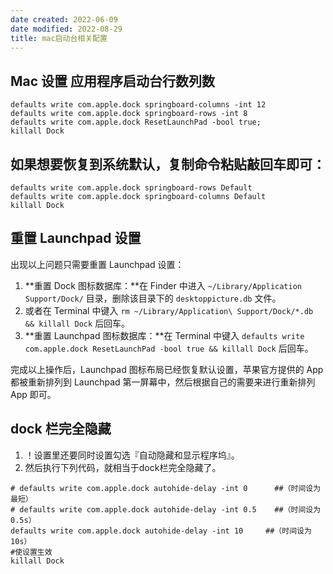 ```yaml
---
date created: 2022-06-09
date modified: 2022-08-29
title: mac启动台相关配置
---
```


## Mac 设置 应用程序启动台行数列数

```
defaults write com.apple.dock springboard-columns -int 12
defaults write com.apple.dock springboard-rows -int 8
defaults write com.apple.dock ResetLaunchPad -bool true;
killall Dock
```

## 如果想要恢复到系统默认，复制命令粘贴敲回车即可：

```
defaults write com.apple.dock springboard-rows Default
defaults write com.apple.dock springboard-columns Default
killall Dock
```

## 重置 Launchpad 设置

出现以上问题只需要重置 Launchpad 设置：

1. **重置 Dock 图标数据库：**在 Finder 中进入 `~/Library/Application Support/Dock/` 目录，删除该目录下的 `desktoppicture.db` 文件。
2. 或者在 Terminal 中键入 `rm ~/Library/Application\ Support/Dock/*.db && killall Dock` 后回车。
3. **重置 Launchpad 图标数据库：**在 Terminal 中键入 `defaults write com.apple.dock ResetLaunchPad -bool true && killall Dock` 后回车。

完成以上操作后，Launchpad 图标布局已经恢复默认设置，苹果官方提供的 App 都被重新排列到 Launchpad 第一屏幕中，然后根据自己的需要来进行重新排列 App 即可。

## dock 栏完全隐藏

1. ！设置里还要同时设置勾选『自动隐藏和显示程序坞』。
2. 然后执行下列代码，就相当于dock栏完全隐藏了。

```applescript
# defaults write com.apple.dock autohide-delay -int 0      ##（时间设为最短）
# defaults write com.apple.dock autohide-delay -int 0.5    ##（时间设为 0.5s）
defaults write com.apple.dock autohide-delay -int 10     ##（时间设为 10s）
#使设置生效
killall Dock
```

